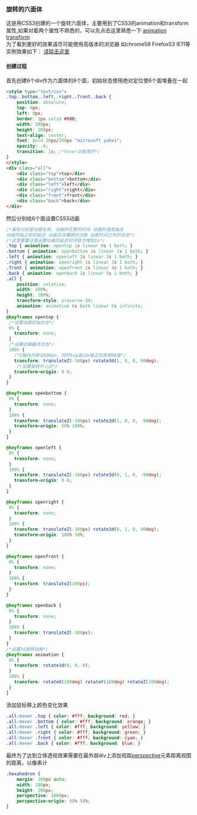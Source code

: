 ### 旋转的六面体
这是用CSS3创建的一个旋转六面体，主要用到了CSS3的animation和transform属性,如果对着两个属性不熟悉的，可以先点击这里熟悉一下 [animation](http://www.w3school.com.cn/cssref/pr_animation.asp) [transform](http://www.w3school.com.cn/cssref/pr_transform.asp)   
为了看到更好的效果请尽可能使用高版本的浏览器 如chrome58 Firefox53 IE11等  
实例效果如下：  [请猛击这里](https://jesse121.github.io/hexahedron/index.html)

#### 创建过程
首先创建6个div作为六面体的6个面，初始状态使用绝对定位使6个面堆叠在一起
```html
<style type="text/css">
.top,.bottom,.left,.right,.front,.back { 
    position: absolute; 
    top: 0px; 
    left: 0px; 
    border: 1px solid #000; 
    width: 200px; 
    height: 200px; 
    text-align: center; 
    font: bold 30px/200px "microsoft yahei"; 
    opacity: .6; 
    transition: 1s; /*hover动画用时*/
}
</style>
<div class="all">
    <div class="top">top</div>
    <div class="bottom">bottom</div>
    <div class="left">left</div>
    <div class="right">right</div>
    <div class="front">front</div>
    <div class="back">back</div>
</div>
```
然后分别给6个面设置CSS3动画
```css
/*属性分别是动画名称，动画所花费的时间 动画的速度曲线 
动画开始之前的延迟 动画应该播放的次数 动画时间之外的状态*/
/*这里需要注意设置动画的延迟时间依次增加1s*/
.top { animation: opentop 1s linear 0s 1 both; }
.bottom { animation: openbottom 1s linear 1s 1 both; }
.left { animation: openleft 1s linear 2s 1 both; }
.right { animation: openright 1s linear 3s 1 both; }
.front { animation: openfront 1s linear 4s 1 both; }
.back { animation: openback 1s linear 5s 1 both; }
.all { 
    position: relative; 
    width: 100%; 
    height: 100%; 
    transform-style: preserve-3d; 
    animation: animation 6s both linear 6s infinite; 
}
@keyframes opentop {
 /*设置动画初始状态*/
 0% {
   transform: none;
 }
 /*设置动画最终状态*/
 100% {
   /*Z轴向内移动100px，同时top面沿x轴正向旋转90度*/
   transform: translateZ(-100px) rotate3d(1, 0, 0, 90deg);
    /*设置旋转中心点*/
   transform-origin: 0 0;
 }
}

@keyframes openbottom {
 0% {
   transform: none;
 }
 100% {
   transform: translateZ(-100px) rotate3d(1, 0, 0, -90deg);
   transform-origin: 50% 100%;
 }
}

@keyframes openleft {
 0% {
   transform: none;
 }
 100% {
   transform: translateZ(-100px) rotate3d(0, 1, 0, -90deg);
   transform-origin: 0 0;
 }
}

@keyframes openright {
 0% {
   transform: none;
 }
 100% {
   transform: translateZ(-100px) rotate3d(0, 1, 0, 90deg);
   transform-origin: 100% 50%;
 }
}

@keyframes openfront {
 0% {
   transform: none;
 }
 100% {
   transform: translateZ(100px);
 }
}

@keyframes openback {
 0% {
   transform: none;
 }
 100% {
   transform: translateZ(-100px);
 }
}
/*设置3d旋转动画*/
@keyframes animation {
 0% {
   transform: rotate3d(0, 0, 0);
 }
 100% {
   transform: rotateX(180deg) rotateY(180deg) rotateZ(180deg);
 }
}
```
添加鼠标移上颜色变化效果
```css
.all:hover .top { color: #fff; background: red; }
.all:hover .bottom { color: #fff; background: orange; }
.all:hover .left { color: #fff; background: yellow; }
.all:hover .right { color: #fff; background: green; }
.all:hover .front { color: #fff; background: cyan; }
.all:hover .back { color: #fff; background: blue; }
```
最终为了达到立体透视效果需要在最外层div上添加视距[perspective](http://www.w3school.com.cn/cssref/pr_perspective.asp)元素距离视图的距离，以像素计
```css
.hexahedron { 
    margin: 100px auto;
    width: 200px; 
    height: 200px;
    perspective: 1000px;
    perspective-origin: 50% 50%;  
}
```
